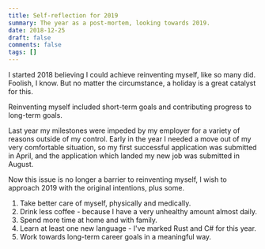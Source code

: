 ```yaml
---
title: Self-reflection for 2019
summary: The year as a post-mortem, looking towards 2019.
date: 2018-12-25
draft: false
comments: false
tags: []
---
```


I started 2018 believing I could achieve reinventing myself, like so many did. Foolish, I know. But no matter the circumstance, a holiday is a great catalyst for this.

Reinventing myself included short-term goals and contributing progress to long-term goals.

Last year my milestones were impeded by my employer for a variety of reasons outside of my control. Early in the year I needed a move out of my very comfortable situation, so my first successful application was submitted in April, and the application which landed my new job was submitted in August.

Now this issue is no longer a barrier to reinventing myself, I wish to approach 2019 with the original intentions, plus some.

1. Take better care of myself, physically and medically.
2. Drink less coffee - because I have a very unhealthy amount almost daily.
3. Spend more time at home and with family.
4. Learn at least one new language - I've marked Rust and C# for this year.
5. Work towards long-term career goals in a meaningful way.

<style>
    .navbar-custom { background: #000000; border-color: red; }
    .navbar-custom .navbar-brand,
    .navbar-custom .nav li a { color: #ffffff; }
</style>
